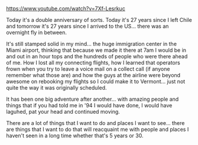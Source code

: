 https://www.youtube.com/watch?v=7Xf-Lesrkuc

Today it's a double anniversary of sorts. Today it's 27 years since I left Chile and tomorrow it's 27 years since I arrived to the US... there was an overnight fly in between. 

It's still stamped solid in my mind... the huge immigration center in the Miami airport, thinking that because we made it there at 7am I would be in and out in an hour tops and the hundreds of people who were there ahead of me. How I lost all my connecting flights, how I learned that operators frown when you try to leave a voice mail on a collect call (if anyone remember what those are) and how the guys at the airline were beyond awesome on rebooking my flights so I could make it to Vermont... just not quite the way it was originally scheduled.

It has been one big adventure after another... with amazing people and things that if you had told me in '94 I would have done, I would have laguhed, pat your head and continued moving.

There are a lot of things that I want to do and places I want to see... there are things that I want to do that will reacquaint me with people and places I haven't seen in a long time whether that's 5 years or 30. 



